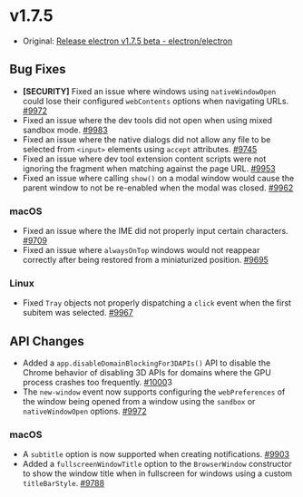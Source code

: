 # v1.7.5

* Original: [Release electron v1.7.5 beta - electron/electron](https://github.com/electron/electron/releases/tag/v1.7.5)

## Bug Fixes

* **[SECURITY]** Fixed an issue where windows using `nativeWindowOpen` could lose their configured `webContents` options when navigating URLs. [#9972](https://github.com/electron/electron/pull/9972)
* Fixed an issue where the dev tools did not open when using mixed sandbox mode. [#9983](https://github.com/electron/electron/pull/9983)
* Fixed an issue where the native dialogs did not allow any file to be selected from `<input>` elements using `accept` attributes. [#9745](https://github.com/electron/electron/pull/9745)
* Fixed an issue where dev tool extension content scripts were not ignoring the fragment when matching against the page URL. [#9953](https://github.com/electron/electron/pull/9953)
* Fixed an issue where calling `show()` on a modal window would cause the parent window to not be re-enabled when the modal was closed. [#9962](https://github.com/electron/electron/pull/9962)

### macOS

* Fixed an issue where the IME did not properly input certain characters. [#9709](https://github.com/electron/electron/pull/9709)
* Fixed an issue where `alwaysOnTop` windows would not reappear correctly after being restored from a miniaturized position. [#9695](https://github.com/electron/electron/pull/9695)

### Linux

* Fixed `Tray` objects not properly dispatching a `click` event when the first subitem was selected. [#9967](https://github.com/electron/electron/pull/9967)

## API Changes

* Added a `app.disableDomainBlockingFor3DAPIs()` API to disable the Chrome behavior of disabling 3D APIs for domains where the GPU process crashes too frequently. [#1000](https://github.com/electron/electron/pull/1000)3
* The `new-window` event now supports configuring the `webPreferences` of the window being opened from a window using the `sandbox` or `nativeWindowOpen` options. [#9972](https://github.com/electron/electron/pull/9972)

### macOS

* A `subtitle` option is now supported when creating notifications. [#9903](https://github.com/electron/electron/pull/9903)
* Added a `fullscreenWindowTitle` option to the `BrowserWindow` constructor to show the window title when in fullscreen for windows using a custom `titleBarStyle`. [#9788](https://github.com/electron/electron/pull/9788)
